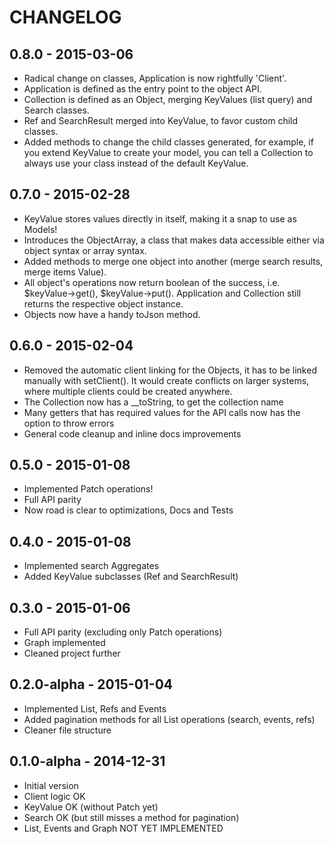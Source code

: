 # CHANGELOG

## 0.8.0 - 2015-03-06
- Radical change on classes, Application is now rightfully 'Client'.
- Application is defined as the entry point to the object API.
- Collection is defined as an Object, merging KeyValues (list query) and Search classes.
- Ref and SearchResult merged into KeyValue, to favor custom child classes.
- Added methods to change the child classes generated, for example, if you extend KeyValue to create your model, you can tell a Collection to always use your class instead of the default KeyValue.

## 0.7.0 - 2015-02-28
- KeyValue stores values directly in itself, making it a snap to use as Models!
- Introduces the ObjectArray, a class that makes data accessible either via object syntax or array syntax.
- Added methods to merge one object into another (merge search results, merge items Value).
- All object's operations now return boolean of the success, i.e. $keyValue->get(), $keyValue->put(). Application and Collection still returns the respective object instance.
- Objects now have a handy toJson method.

## 0.6.0 - 2015-02-04
- Removed the automatic client linking for the Objects, it has to be linked manually with setClient(). It would create conflicts on larger systems, where multiple clients could be created anywhere.
- The Collection now has a __toString, to get the collection name
- Many getters that has required values for the API calls now has the option to throw errors
- General code cleanup and inline docs improvements

## 0.5.0 - 2015-01-08

- Implemented Patch operations!
- Full API parity
- Now road is clear to optimizations, Docs and Tests

## 0.4.0 - 2015-01-08

- Implemented search Aggregates
- Added KeyValue subclasses (Ref and SearchResult)

## 0.3.0 - 2015-01-06

- Full API parity (excluding only Patch operations)
- Graph implemented
- Cleaned project further

## 0.2.0-alpha - 2015-01-04

- Implemented List, Refs and Events
- Added pagination methods for all List operations (search, events, refs)
- Cleaner file structure

## 0.1.0-alpha - 2014-12-31

- Initial version
- Client logic OK
- KeyValue OK (without Patch yet)
- Search OK (but still misses a method for pagination)
- List, Events and Graph NOT YET IMPLEMENTED